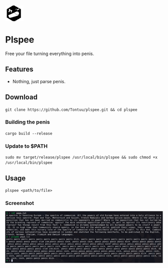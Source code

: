 ![icon](https://github.com/Tontuu/plspee/blob/main/assets/icons/plspee.png?raw=true)

# Plspee

Free your file turning everything into penis.

## Features

- Nothing, just parse penis.

## Download

`
git clone https://github.com/Tontuu/plspee.git && cd plspee
`
### Building the penis
`
cargo build --release
`

### Update to $PATH
`
sudo mv target/release/plspee /usr/local/bin/plspee &&
sudo chmod +x /usr/local/bin/plspee
`


## Usage

`
plspee <path/to/file>
`


### Screenshot
<img src="https://github.com/Tontuu/plspee/blob/main/assets/screenshots/plspee_screenshot.png?raw=true">
